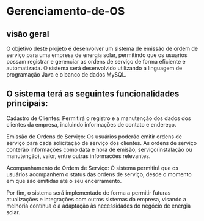 # Gerenciamento-de-OS

## visão geral

O objetivo deste projeto é desenvolver um sistema de emissão de ordem de serviço para uma empresa de energia solar,
permitindo que os usuarios possam registrar e gerenciar as ordens de serviço de forma eficiente e automatizada.
O sistema será desenvolvido utilizando a linguagem de programação Java e o banco de dados MySQL.

## O sistema terá as seguintes funcionalidades principais:

Cadastro de Clientes: Permitirá o registro e a manutenção dos dados dos clientes da empresa, incluindo informações de contato e
endereço.

Emissão de Ordens de Serviço: Os usuários poderão emitir ordens de serviço para cada solicitação de serviço dos clientes.
As ordens de serviço conterão informações como data e hora de emisão, serviço(instalação ou manutenção), valor, entre outras
informações relevantes.

Acompanhamento de Ordem de Serviço: O sistema permitirá que os usuários acompanhem o status das ordens de serviço, desde o momento
em que são emitidas até o seu encerramento.

Por fim, o sistema será implementado de forma a permitir futuras atualizações e integrações com outros sistemas da empresa, visando
a melhoria contínua e a adaptação às necessidades do negócio de energia solar.
